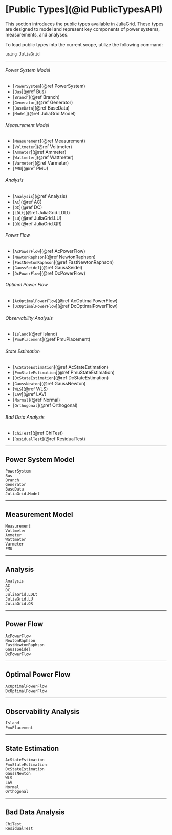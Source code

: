 # [Public Types](@id PublicTypesAPI)
This section introduces the public types available in JuliaGrid. These types are designed to model and represent key components of power systems, measurements, and analyses.

To load public types into the current scope, utilize the following command:
```@example LoadApi
using JuliaGrid
```

---

###### Power System Model
* [`PowerSystem`](@ref PowerSystem)
* [`Bus`](@ref Bus)
* [`Branch`](@ref Branch)
* [`Generator`](@ref Generator)
* [`BaseData`](@ref BaseData)
* [`Model`](@ref JuliaGrid.Model)

###### Measurement Model
* [`Measurement`](@ref Measurement)
* [`Voltmeter`](@ref Voltmeter)
* [`Ammeter`](@ref Ammeter)
* [`Wattmeter`](@ref Wattmeter)
* [`Varmeter`](@ref Varmeter)
* [`PMU`](@ref PMU)

###### Analysis
* [`Analysis`](@ref Analysis)
* [`AC`](@ref AC)
* [`DC`](@ref DC)
* [`LDLt`](@ref JuliaGrid.LDLt)
* [`LU`](@ref JuliaGrid.LU)
* [`QR`](@ref JuliaGrid.QR)

###### Power Flow
* [`AcPowerFlow`](@ref AcPowerFlow)
* [`NewtonRaphson`](@ref NewtonRaphson)
* [`FastNewtonRaphson`](@ref FastNewtonRaphson)
* [`GaussSeidel`](@ref GaussSeidel)
* [`DcPowerFlow`](@ref DcPowerFlow)

###### Optimal Power Flow
* [`AcOptimalPowerFlow`](@ref AcOptimalPowerFlow)
* [`DcOptimalPowerFlow`](@ref DcOptimalPowerFlow)

###### Observability Analysis
* [`Island`](@ref Island)
* [`PmuPlacement`](@ref PmuPlacement)

###### State Estimation
* [`AcStateEstimation`](@ref AcStateEstimation)
* [`PmuStateEstimation`](@ref PmuStateEstimation)
* [`DcStateEstimation`](@ref DcStateEstimation)
* [`GaussNewton`](@ref GaussNewton)
* [`WLS`](@ref WLS)
* [`LAV`](@ref LAV)
* [`Normal`](@ref Normal)
* [`Orthogonal`](@ref Orthogonal)

###### Bad Data Analysis
* [`ChiTest`](@ref ChiTest)
* [`ResidualTest`](@ref ResidualTest)

---

## Power System Model
```@docs
PowerSystem
Bus
Branch
Generator
BaseData
JuliaGrid.Model
```

---

## Measurement Model
```@docs
Measurement
Voltmeter
Ammeter
Wattmeter
Varmeter
PMU
```

---

## Analysis
```@docs
Analysis
AC
DC
JuliaGrid.LDLt
JuliaGrid.LU
JuliaGrid.QR
```

---

## Power Flow
```@docs
AcPowerFlow
NewtonRaphson
FastNewtonRaphson
GaussSeidel
DcPowerFlow
```

---

## Optimal Power Flow
```@docs
AcOptimalPowerFlow
DcOptimalPowerFlow
```

---

## Observability Analysis
```@docs
Island
PmuPlacement
```

---

## State Estimation
```@docs
AcStateEstimation
PmuStateEstimation
DcStateEstimation
GaussNewton
WLS
LAV
Normal
Orthogonal
```

---

## Bad Data Analysis
```@docs
ChiTest
ResidualTest
```